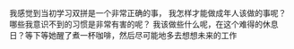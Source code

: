 我感觉到当初学习双拼是一个非常正确的事，
我怎样才能做成年人该做的事呢？哪些我意识不到的习惯是非常有害的呢？
我该做些什么呢，在这个难得的休息日？等下等她醒了煮一杯咖啡，然后尽可能地多去想想未来的工作